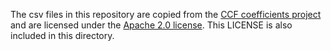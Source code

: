 The csv files in this repository are copied from the [CCF coefficients project](https://github.com/cloud-carbon-footprint/ccf-coefficients)  and are licensed under the [Apache 2.0 license](https://github.com/cloud-carbon-footprint/ccf-coefficients/blob/main/LICENSE). This LICENSE is also included in this directory. 